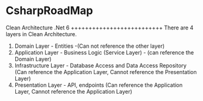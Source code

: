 # CsharpRoadMap
Clean Architecture .Net 6
++++++++++++++++++++++++++
There are 4 layers in Clean Architecture.
1. Domain Layer - Entities -(Can not reference the other layer)
2. Application Layer - Business Logic (Service Layer) - (can reference the Domain Layer)
3. Infrastructure Layer - Database Access and Data Access Repository (Can reference the Application Layer, Cannot reference the Presentation Layer)
4. Presentation Layer - API, endpoints (Can reference the Application Layer, Cannot reference the Application Layer)
